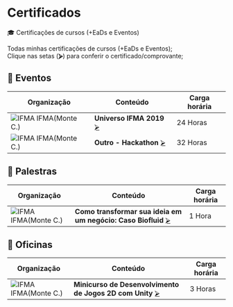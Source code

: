 # Certificados  
🎓 Certificações de cursos (+EaDs e Eventos)  

Todas minhas certificações de cursos (+EaDs e Eventos);  
Clique nas setas (**⮚**) para conferir o certificado/comprovante;  

## 📜 Eventos  
  | Organização         | Conteúdo                  | Carga horária 
  | ------------------- | ------------------------- | ------------- | 
  | ![][sIF] IFMA(Monte C.)  | **Universo IFMA 2019**  [⮚][EV1]  | 24 Horas     |
  | ![][sIF] IFMA(Monte C.)  | **Outro - Hackathon**  [⮚][EV2]  | 32 Horas     |

## 📜 Palestras  
  | Organização         | Conteúdo                  | Carga horária 
  | ------------------- | ------------------------- | ------------- | 
  | ![][sIF] IFMA(Monte C.)  | **Como transformar sua ideia em um negócio: Caso Biofluid**  [⮚][PL1]  | 1 Hora       |

## 📜 Oficinas  
  | Organização         | Conteúdo                  | Carga horária 
  | ------------------- | ------------------------- | ------------- | 
  | ![][sIF] IFMA(Monte C.)  | **Minicurso de Desenvolvimento de Jogos 2D com Unity**  [⮚][OF1]  | 3 Horas       |


<!-- -=- # --- REFERÊNCIAS --- # -=- -->
<!-- Links/Eventos -->
[EV1]: !Eventos/Certificado_universoifma2019_Participacao_17-15-51.pdf "Universo IFMA 2019"
[EV2]: !Eventos/certificao_ifma_hackathon.pdf "Outro - Hackathon"

<!-- Links/Palestras -->
[PL1]: !Palestras/Certificado_universoifma2019_Palestra_17-16-19.pdf "Como transformar sua ideia em um negócio: Caso Biofluid"

<!-- Links/Oficinas -->
[OF1]: !Oficinas/Certificado_universoifma2019_Oficina_17-16-06.pdf  "Minicurso de Desenvolvimento de Jogos 2D com Unity"

<!-- Links/Img -->
[sIF]: i/ifma.png "IFMA" 
